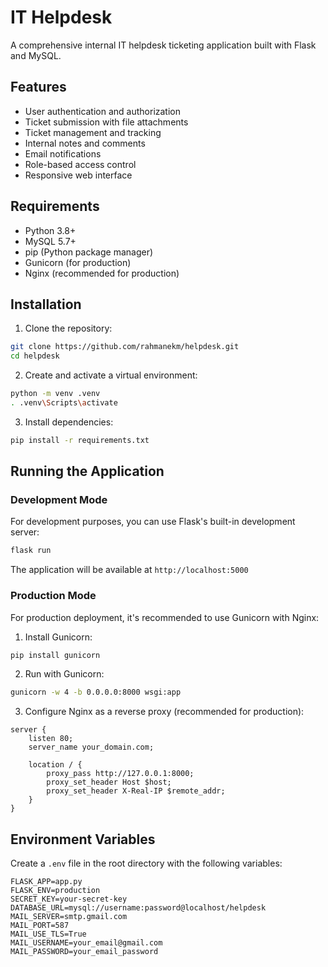 # IT Helpdesk

A comprehensive internal IT helpdesk ticketing application built with Flask and MySQL.

## Features

- User authentication and authorization
- Ticket submission with file attachments
- Ticket management and tracking
- Internal notes and comments
- Email notifications
- Role-based access control
- Responsive web interface

## Requirements

- Python 3.8+
- MySQL 5.7+
- pip (Python package manager)
- Gunicorn (for production)
- Nginx (recommended for production)

## Installation

1. Clone the repository:
```bash
git clone https://github.com/rahmanekm/helpdesk.git
cd helpdesk
```

2. Create and activate a virtual environment:
```bash
python -m venv .venv
. .venv\Scripts\activate
```

3. Install dependencies:
```bash
pip install -r requirements.txt
```

## Running the Application

### Development Mode
For development purposes, you can use Flask's built-in development server:
```bash
flask run
```
The application will be available at `http://localhost:5000`

### Production Mode
For production deployment, it's recommended to use Gunicorn with Nginx:

1. Install Gunicorn:
```bash
pip install gunicorn
```

2. Run with Gunicorn:
```bash
gunicorn -w 4 -b 0.0.0.0:8000 wsgi:app
```

3. Configure Nginx as a reverse proxy (recommended for production):
```nginx
server {
    listen 80;
    server_name your_domain.com;

    location / {
        proxy_pass http://127.0.0.1:8000;
        proxy_set_header Host $host;
        proxy_set_header X-Real-IP $remote_addr;
    }
}
```

## Environment Variables
Create a `.env` file in the root directory with the following variables:
```
FLASK_APP=app.py
FLASK_ENV=production
SECRET_KEY=your-secret-key
DATABASE_URL=mysql://username:password@localhost/helpdesk
MAIL_SERVER=smtp.gmail.com
MAIL_PORT=587
MAIL_USE_TLS=True
MAIL_USERNAME=your_email@gmail.com
MAIL_PASSWORD=your_email_password
```
